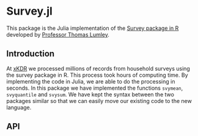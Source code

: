 # Survey.jl

This package is the Julia implementation of the [Survey package in R](https://cran.r-project.org/web/packages/survey/index.html) developed by [Professor Thomas Lumley](https://www.stat.auckland.ac.nz/people/tlum005).

## Introduction

At [xKDR](https://xkdr.org/) we processed millions of records from household surveys using the survey package in R. This process took hours of computing time. By implementing the code in Julia, we are able to do the processing in seconds. In this package we have implemented the functions `svymean`, `svyquantile` and `svysum`. We have kept the syntax between the two packages similar so that we can easily move our existing code to the new language.

## API

```@index
```
